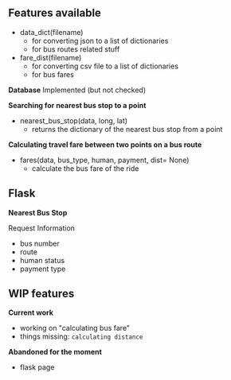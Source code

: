 ## Features available
- data_dict(filename) 
    - for converting json to a list of dictionaries
    - for bus routes related stuff
- fare_dist(filename)
    - for converting csv file to a list of dictionaries
    - for bus fares

**Database**
Implemented (but not checked)

**Searching for nearest bus stop to a point**
- nearest_bus_stop(data, long, lat)
    - returns the dictionary of the nearest bus stop from a point

**Calculating travel fare between two points on a bus route**
- fares(data, bus_type, human, payment, dist= None)
    - calculate the bus fare of the ride

    
## Flask
**Nearest Bus Stop**

Request Information
- bus number
- route
- human status
- payment type


## WIP features
**Current work**
- working on "calculating bus fare"
- things missing: `calculating distance`

**Abandoned for the moment**
- flask page